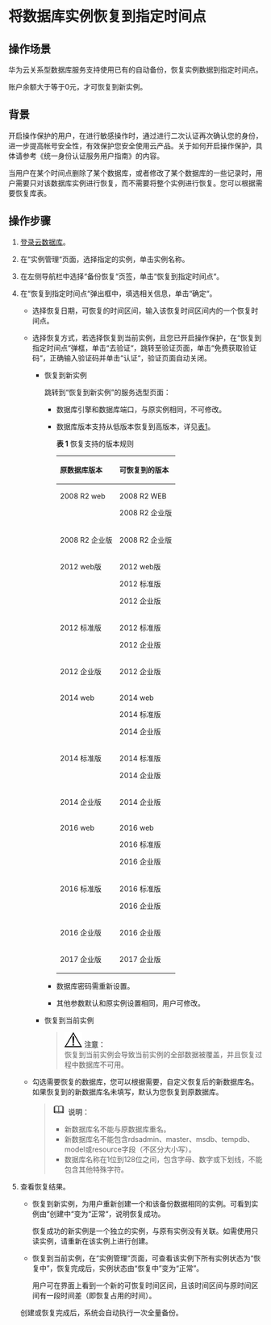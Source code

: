 # 将数据库实例恢复到指定时间点<a name="zh-cn_topic_0053089726"></a>

## 操作场景<a name="section3037032812838"></a>

华为云关系型数据库服务支持使用已有的自动备份，恢复实例数据到指定时间点。

账户余额大于等于0元，才可恢复到新实例。

## 背景<a name="section88314283419"></a>

开启操作保护的用户，在进行敏感操作时，通过进行二次认证再次确认您的身份，进一步提高帐号安全性，有效保护您安全使用云产品。关于如何开启操作保护，具体请参考《统一身份认证服务用户指南》的内容。

当用户在某个时间点删除了某个数据库，或者修改了某个数据库的一些记录时，用户需要只对该数据库实例进行恢复，而不需要将整个实例进行恢复。您可以根据需要恢复库表。

## 操作步骤<a name="section116671682181"></a>

1.  [登录云数据库](https://support.huaweicloud.com/qs-rds/rds_login.html)。
2.  在“实例管理“页面，选择指定的实例，单击实例名称。
3.  在左侧导航栏中选择“备份恢复“页签，单击“恢复到指定时间点“。
4.  在“恢复到指定时间点“弹出框中，填选相关信息，单击“确定“。
    -   选择恢复日期，可恢复的时间区间，输入该恢复时间区间内的一个恢复时间点。
    -   选择恢复方式，若选择恢复到当前实例，且您已开启操作保护，在“恢复到指定时间点“弹框，单击“去验证“，跳转至验证页面，单击“免费获取验证码“，正确输入验证码并单击“认证“，验证页面自动关闭。
        -   恢复到新实例

            跳转到“恢复到新实例”的服务选型页面：

            -   数据库引擎和数据库端口，与原实例相同，不可修改。
            -   数据库版本支持从低版本恢复到高版本，详见[表1](#table543751181314)。

                **表 1**  恢复支持的版本规则

                <a name="table543751181314"></a>
                <table><thead align="left"><tr id="row54615118137"><th class="cellrowborder" valign="top" width="50%" id="mcps1.2.3.1.1"><p id="p1848105111137"><a name="p1848105111137"></a><a name="p1848105111137"></a>原数据库版本</p>
                </th>
                <th class="cellrowborder" valign="top" width="50%" id="mcps1.2.3.1.2"><p id="p650175112134"><a name="p650175112134"></a><a name="p650175112134"></a>可恢复到的版本</p>
                </th>
                </tr>
                </thead>
                <tbody><tr id="row352651141320"><td class="cellrowborder" valign="top" width="50%" headers="mcps1.2.3.1.1 "><p id="p125325111319"><a name="p125325111319"></a><a name="p125325111319"></a>2008 R2 web</p>
                </td>
                <td class="cellrowborder" valign="top" width="50%" headers="mcps1.2.3.1.2 "><p id="p1154451191317"><a name="p1154451191317"></a><a name="p1154451191317"></a>2008 R2 WEB</p>
                <p id="p1556165110134"><a name="p1556165110134"></a><a name="p1556165110134"></a>2008 R2 企业版 </p>
                </td>
                </tr>
                <tr id="row1366551101310"><td class="cellrowborder" valign="top" width="50%" headers="mcps1.2.3.1.1 "><p id="p36765115132"><a name="p36765115132"></a><a name="p36765115132"></a>2008 R2 企业版</p>
                </td>
                <td class="cellrowborder" valign="top" width="50%" headers="mcps1.2.3.1.2 "><p id="p1970135171315"><a name="p1970135171315"></a><a name="p1970135171315"></a>2008 R2 企业版 </p>
                </td>
                </tr>
                <tr id="row675145131315"><td class="cellrowborder" valign="top" width="50%" headers="mcps1.2.3.1.1 "><p id="p14761516137"><a name="p14761516137"></a><a name="p14761516137"></a>2012 web版</p>
                </td>
                <td class="cellrowborder" valign="top" width="50%" headers="mcps1.2.3.1.2 "><p id="p157745118133"><a name="p157745118133"></a><a name="p157745118133"></a>2012 web版</p>
                <p id="p127845121311"><a name="p127845121311"></a><a name="p127845121311"></a>2012 标准版</p>
                <p id="p1079155141313"><a name="p1079155141313"></a><a name="p1079155141313"></a>2012 企业版</p>
                </td>
                </tr>
                <tr id="row880125121314"><td class="cellrowborder" valign="top" width="50%" headers="mcps1.2.3.1.1 "><p id="p2821251151315"><a name="p2821251151315"></a><a name="p2821251151315"></a>2012 标准版</p>
                </td>
                <td class="cellrowborder" valign="top" width="50%" headers="mcps1.2.3.1.2 "><p id="p17838517133"><a name="p17838517133"></a><a name="p17838517133"></a>2012 标准版</p>
                <p id="p483251171317"><a name="p483251171317"></a><a name="p483251171317"></a>2012 企业版</p>
                </td>
                </tr>
                <tr id="row58445118131"><td class="cellrowborder" valign="top" width="50%" headers="mcps1.2.3.1.1 "><p id="p128635181312"><a name="p128635181312"></a><a name="p128635181312"></a>2012 企业版</p>
                </td>
                <td class="cellrowborder" valign="top" width="50%" headers="mcps1.2.3.1.2 "><p id="p1287155110135"><a name="p1287155110135"></a><a name="p1287155110135"></a>2012 企业版</p>
                </td>
                </tr>
                <tr id="row18871051151319"><td class="cellrowborder" valign="top" width="50%" headers="mcps1.2.3.1.1 "><p id="p148811514135"><a name="p148811514135"></a><a name="p148811514135"></a>2014 web</p>
                </td>
                <td class="cellrowborder" valign="top" width="50%" headers="mcps1.2.3.1.2 "><p id="p19015171313"><a name="p19015171313"></a><a name="p19015171313"></a>2014 web</p>
                <p id="p139005171317"><a name="p139005171317"></a><a name="p139005171317"></a>2014 标准版 </p>
                <p id="p1292551181311"><a name="p1292551181311"></a><a name="p1292551181311"></a>2014 企业版 </p>
                </td>
                </tr>
                <tr id="row199419511130"><td class="cellrowborder" valign="top" width="50%" headers="mcps1.2.3.1.1 "><p id="p596651161318"><a name="p596651161318"></a><a name="p596651161318"></a>2014 标准版</p>
                </td>
                <td class="cellrowborder" valign="top" width="50%" headers="mcps1.2.3.1.2 "><p id="p8996515136"><a name="p8996515136"></a><a name="p8996515136"></a>2014 标准版 </p>
                <p id="p410165151318"><a name="p410165151318"></a><a name="p410165151318"></a>2014 企业版 </p>
                </td>
                </tr>
                <tr id="row1210325113130"><td class="cellrowborder" valign="top" width="50%" headers="mcps1.2.3.1.1 "><p id="p11040519135"><a name="p11040519135"></a><a name="p11040519135"></a>2014 企业版</p>
                </td>
                <td class="cellrowborder" valign="top" width="50%" headers="mcps1.2.3.1.2 "><p id="p1710775151317"><a name="p1710775151317"></a><a name="p1710775151317"></a>2014 企业版 </p>
                </td>
                </tr>
                <tr id="row810912517138"><td class="cellrowborder" valign="top" width="50%" headers="mcps1.2.3.1.1 "><p id="p4111135115130"><a name="p4111135115130"></a><a name="p4111135115130"></a>2016 web</p>
                </td>
                <td class="cellrowborder" valign="top" width="50%" headers="mcps1.2.3.1.2 "><p id="p9112351151318"><a name="p9112351151318"></a><a name="p9112351151318"></a>2016 web</p>
                <p id="p15113751141311"><a name="p15113751141311"></a><a name="p15113751141311"></a>2016 标准版 </p>
                <p id="p19115135116138"><a name="p19115135116138"></a><a name="p19115135116138"></a>2016 企业版 </p>
                </td>
                </tr>
                <tr id="row011715510139"><td class="cellrowborder" valign="top" width="50%" headers="mcps1.2.3.1.1 "><p id="p131184519136"><a name="p131184519136"></a><a name="p131184519136"></a>2016 标准版</p>
                </td>
                <td class="cellrowborder" valign="top" width="50%" headers="mcps1.2.3.1.2 "><p id="p612025161310"><a name="p612025161310"></a><a name="p612025161310"></a>2016 标准版</p>
                <p id="p171221651121311"><a name="p171221651121311"></a><a name="p171221651121311"></a>2016 企业版 </p>
                </td>
                </tr>
                <tr id="row9124651171315"><td class="cellrowborder" valign="top" width="50%" headers="mcps1.2.3.1.1 "><p id="p312511518134"><a name="p312511518134"></a><a name="p312511518134"></a>2016 企业版</p>
                </td>
                <td class="cellrowborder" valign="top" width="50%" headers="mcps1.2.3.1.2 "><p id="p512815518130"><a name="p512815518130"></a><a name="p512815518130"></a>2016 企业版 </p>
                </td>
                </tr>
                <tr id="row19130165121313"><td class="cellrowborder" valign="top" width="50%" headers="mcps1.2.3.1.1 "><p id="p1413110517130"><a name="p1413110517130"></a><a name="p1413110517130"></a>2017 企业版</p>
                </td>
                <td class="cellrowborder" valign="top" width="50%" headers="mcps1.2.3.1.2 "><p id="p11132205118132"><a name="p11132205118132"></a><a name="p11132205118132"></a>2017 企业版</p>
                </td>
                </tr>
                </tbody>
                </table>

            -   数据库密码需重新设置。
            -   其他参数默认和原实例设置相同，用户可修改。

        -   恢复到当前实例

            >![](public_sys-resources/icon-notice.gif) **注意：**   
            >恢复到当前实例会导致当前实例的全部数据被覆盖，并且恢复过程中数据库不可用。  


    -   勾选需要恢复的数据库，您可以根据需要，自定义恢复后的新数据库名。如果恢复到的新数据库名未填写，默认为您恢复到原数据库。

        >![](public_sys-resources/icon-note.gif) **说明：**   
        >-   新数据库名不能与原数据库重名。  
        >-   新数据库名不能包含rdsadmin、master、msdb、tempdb、model或resource字段（不区分大小写）。  
        >-   数据库名称在1位到128位之间，包含字母、数字或下划线，不能包含其他特殊字符。  


5.  查看恢复结果。

    -   恢复到新实例，为用户重新创建一个和该备份数据相同的实例。可看到实例由“创建中“变为“正常“，说明恢复成功。

        恢复成功的新实例是一个独立的实例，与原有实例没有关联。如需使用只读实例，请重新在该实例上进行创建。

    -   恢复到当前实例，在“实例管理”页面，可查看该实例下所有实例状态为“恢复中”，恢复完成后，实例状态由“恢复中”变为“正常”。

        用户可在界面上看到一个新的可恢复时间区间，且该时间区间与原时间区间有一段时间差（即恢复占用的时间）。


    创建或恢复完成后，系统会自动执行一次全量备份。



